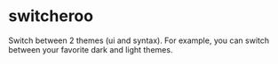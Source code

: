 # switcheroo

Switch between 2 themes (ui and syntax). For example, you can switch between your favorite dark and light themes.
